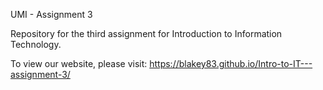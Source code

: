 UMI - Assignment 3

Repository for the third assignment for Introduction to Information Technology.

To view our website, please visit: https://blakey83.github.io/Intro-to-IT---assignment-3/

